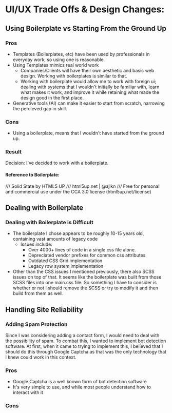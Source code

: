 # UI/UX Trade Offs & Design Changes:

## Using Boilerplate vs Starting From the Ground Up

### Pros
- Templates (Boilerplates, etc) have been used by professionals in everyday work, so using one is reasonable.
- Using Templates mimics real world work
  - Companies/Clients will have their own aesthetic and basic web design. Working with boilerplates is similar to that.
  - Working with boilerplate would allow me to work with foreign ui; dealing with systems that I wouldn't initially be familiar with, learn what makes it work, and improve it while retaining what made the design good in the first place.
- Generative tools (AI) can make it easier to start from scratch, narrowing the percieved gap in skill.
### Cons
- Using a boilerplate, means that I wouldn't have started from the ground up.
### Result
Decision: I've decided to work with a boilerplate. 


#### Reference to Boilerplate:

/// Solid State by HTML5 UP
/// html5up.net | @ajlkn
/// Free for personal and commercial use under the CCA 3.0 license (html5up.net/license)

## Dealing with Boilerplate
### Dealing with Boilerplate is Difficult
- The boilerplate I chose appears to be roughly 10-15 years old, containing vast amounts of legacy code
  - Issues include:
    - Over 4000+ lines of code in a single css file alone.
    - Depreciated vendor prefixes for common css attributes
    - Outdated CSS Grid implementation
    - Legacy row system implementation
- Other than the CSS issues I mentioned previously, there also SCSS issues on top of that. It seems like the boilerplate was built from those SCSS files into one main.css file. So something I have to consider is whether or not I should remove the SCSS or try to modify it and then build from them as well.


## Handling Site Reliability
### Adding Spam Protection
Since I was considering adding a contact form, I would need to deal with the possibility of spam. To combat this, I wanted to implement bot detection software. At first, when it came to trying to implement this, I believed that I should do this through Google Captcha as that was the only technology that I knew could work in this context.
### Pros
- Google Captcha is a well known form of bot detection software
- It's very simple to use, and while most people understand how to interact with it
### Cons
